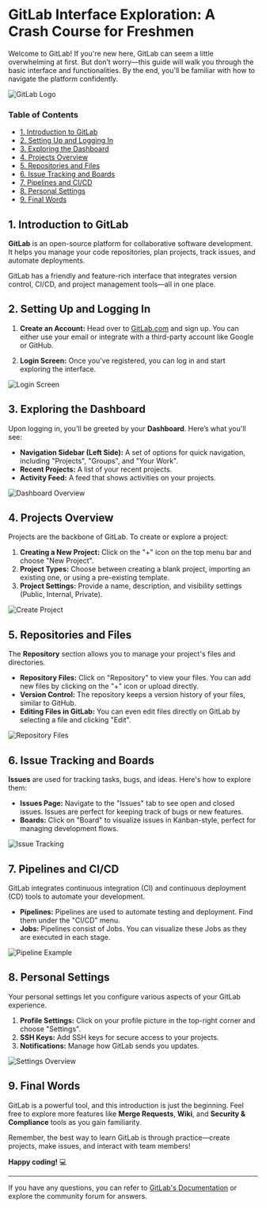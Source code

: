 # GitLab Interface Exploration: A Crash Course for Freshmen

Welcome to GitLab! If you're new here, GitLab can seem a little overwhelming at first. But don’t worry—this guide will walk you through the basic interface and functionalities. By the end, you'll be familiar with how to navigate the platform confidently.

![GitLab Logo](https://about.gitlab.com/images/press/logo/png/gitlab-logo-gray-rgb.png)

### Table of Contents
- [1. Introduction to GitLab](#1-introduction-to-gitlab)
- [2. Setting Up and Logging In](#2-setting-up-and-logging-in)
- [3. Exploring the Dashboard](#3-exploring-the-dashboard)
- [4. Projects Overview](#4-projects-overview)
- [5. Repositories and Files](#5-repositories-and-files)
- [6. Issue Tracking and Boards](#6-issue-tracking-and-boards)
- [7. Pipelines and CI/CD](#7-pipelines-and-cicd)
- [8. Personal Settings](#8-personal-settings)
- [9. Final Words](#9-final-words)

## 1. Introduction to GitLab

**GitLab** is an open-source platform for collaborative software development. It helps you manage your code repositories, plan projects, track issues, and automate deployments.

GitLab has a friendly and feature-rich interface that integrates version control, CI/CD, and project management tools—all in one place.

## 2. Setting Up and Logging In

1. **Create an Account:** Head over to [GitLab.com](https://gitlab.com/) and sign up. You can either use your email or integrate with a third-party account like Google or GitHub.

2. **Login Screen:** Once you’ve registered, you can log in and start exploring the interface. 

![Login Screen](image-link-placeholder)

## 3. Exploring the Dashboard

Upon logging in, you'll be greeted by your **Dashboard**. Here’s what you'll see:

- **Navigation Sidebar (Left Side):** A set of options for quick navigation, including "Projects", "Groups", and "Your Work".
- **Recent Projects:** A list of your recent projects.
- **Activity Feed:** A feed that shows activities on your projects.

![Dashboard Overview](image-link-placeholder)

## 4. Projects Overview

Projects are the backbone of GitLab. To create or explore a project:

1. **Creating a New Project:** Click on the "+" icon on the top menu bar and choose "New Project".
2. **Project Types:** Choose between creating a blank project, importing an existing one, or using a pre-existing template.
3. **Project Settings:** Provide a name, description, and visibility settings (Public, Internal, Private).

![Create Project](image-link-placeholder)

## 5. Repositories and Files

The **Repository** section allows you to manage your project's files and directories.

- **Repository Files:** Click on "Repository" to view your files. You can add new files by clicking on the "+" icon or upload directly.
- **Version Control:** The repository keeps a version history of your files, similar to GitHub.
- **Editing Files in GitLab:** You can even edit files directly on GitLab by selecting a file and clicking "Edit".

![Repository Files](image-link-placeholder)

## 6. Issue Tracking and Boards

**Issues** are used for tracking tasks, bugs, and ideas. Here's how to explore them:

- **Issues Page:** Navigate to the "Issues" tab to see open and closed issues. Issues are perfect for keeping track of bugs or new features.
- **Boards:** Click on "Board" to visualize issues in Kanban-style, perfect for managing development flows.

![Issue Tracking](image-link-placeholder)

## 7. Pipelines and CI/CD

GitLab integrates continuous integration (CI) and continuous deployment (CD) tools to automate your development.

- **Pipelines:** Pipelines are used to automate testing and deployment. Find them under the "CI/CD" menu.
- **Jobs:** Pipelines consist of Jobs. You can visualize these Jobs as they are executed in each stage.

![Pipeline Example](image-link-placeholder)

## 8. Personal Settings

Your personal settings let you configure various aspects of your GitLab experience.

1. **Profile Settings:** Click on your profile picture in the top-right corner and choose "Settings".
2. **SSH Keys:** Add SSH keys for secure access to your projects.
3. **Notifications:** Manage how GitLab sends you updates.

![Settings Overview](image-link-placeholder)

## 9. Final Words

GitLab is a powerful tool, and this introduction is just the beginning. Feel free to explore more features like **Merge Requests**, **Wiki**, and **Security & Compliance** tools as you gain familiarity.

Remember, the best way to learn GitLab is through practice—create projects, make issues, and interact with team members!

**Happy coding!** :computer:

---

If you have any questions, you can refer to [GitLab's Documentation](https://docs.gitlab.com/) or explore the community forum for answers.
